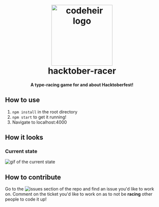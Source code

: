 
<h1 align="center">
  <br>
      <img src="https://pbs.twimg.com/profile_images/1168932795185586176/wvIE7fUn_400x400.jpg" alt="codeheir logo" title="Codeheir"  height="200" />
  <br>
  hacktober-racer
  <br>
</h1>

<h4 align="center">A type-racing game for and about Hacktoberfest!</h4>

## How to use
1. `npm install` in the root directory
2. `npm start` to get it running!
3. Navigate to localhost:4000

## How it looks

### Current state
![gif of the current state](https://user-images.githubusercontent.com/12545967/66150335-d6d83380-e60c-11e9-9aa7-6b5d86866cd8.gif)


## How to contribute
Go to the ![issues](https://github.com/LukeGarrigan/hacktober-race/issues) section of the repo and find an issue you'd like to work on. Comment on the ticket you'd like to work on as to not be **racing** other people to code it up!
